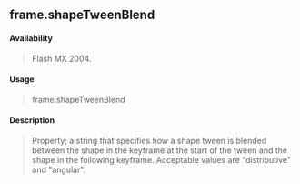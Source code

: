 ## frame.shapeTweenBlend

#### Availability

> Flash MX 2004.

#### Usage

> frame.shapeTweenBlend

#### Description

> Property; a string that specifies how a shape tween is blended between the shape in the keyframe at the start of the tween and the shape in the following keyframe. Acceptable values are "distributive" and "angular".
